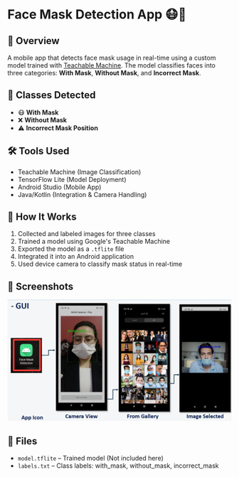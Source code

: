 # Face Mask Detection App 😷📱

## 📱 Overview
A mobile app that detects face mask usage in real-time using a custom model trained with [Teachable Machine](https://teachablemachine.withgoogle.com/). The model classifies faces into three categories: **With Mask**, **Without Mask**, and **Incorrect Mask**.

## 🧠 Classes Detected
- 😷 **With Mask**  
- ❌ **Without Mask**  
- ⚠️ **Incorrect Mask Position**

## 🛠️ Tools Used
- Teachable Machine (Image Classification)
- TensorFlow Lite (Model Deployment)
- Android Studio (Mobile App)
- Java/Kotlin (Integration & Camera Handling)

## 🚀 How It Works
1. Collected and labeled images for three classes
2. Trained a model using Google's Teachable Machine
3. Exported the model as a `.tflite` file
4. Integrated it into an Android application
5. Used device camera to classify mask status in real-time

## 📸 Screenshots

![Face Mask App Screenshot](
screenapp.JPG)

## 📁 Files
- `model.tflite` – Trained model (Not included here)
- `labels.txt` – Class labels: with_mask, without_mask, incorrect_mask
